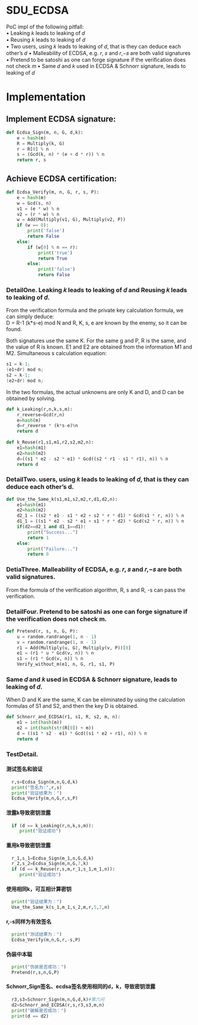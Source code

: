 # SDU_ECDSA

PoC impl of the following pitfall:  
• Leaking 𝑘 leads to leaking of 𝑑   
• Reusing 𝑘 leads to leaking of 𝑑  
• Two users, using 𝑘 leads to leaking of 𝑑, that is they can deduce each other’s 𝑑 • Malleability of ECDSA, e.g. 𝑟, 𝑠 and 𝑟,−𝑠 are both valid 
signatures  
• Pretend to be satoshi as one can forge signature if the verification does not check 𝑚 • Same 𝑑 and 𝑘 used in ECDSA & Schnorr signature, leads to 
leaking of 𝑑  

# Implementation
## Implement ECDSA signature:   
```python
def Ecdsa_Sign(m, n, G, d,k):
    e = hash(m)
    R = Multiply(k, G)
    r = R[0] % n
    s = (Gcd(k, n) * (e + d * r)) % n
    return r, s
```
## Achieve ECDSA certification:
```python
def Ecdsa_Verify(m, n, G, r, s, P):
    e = hash(m)
    w = Gcd(s, n)
    v1 = (e * w) % n
    v2 = (r * w) % n
    w = Add(Multiply(v1, G), Multiply(v2, P))
    if (w == 0):
        print('false')
        return False
    else:
        if (w[0] % n == r):
            print('true')
            return True
        else:
            print('false')
            return False
```

### DetailOne. Leaking 𝑘 leads to leaking of 𝑑 and Reusing 𝑘 leads to leaking of 𝑑.  
From the verification formula and the private key calculation formula, we can simply deduce:  
D = R-1 (k*s-e) mod N and R, K, s, e are known by the enemy, so it can be found.  

Both signatures use the same K. For the same g and P, R is the same, and the value of R is known. E1 and E2 are obtained from the information M1 and M2.
Simultaneous s calculation equation:
```c
s1 = k-1;  
(e1+dr) mod n;
s2 = k-1;
(e2+dr) mod n;
```
In the two formulas, the actual unknowns are only K and D, and D can be obtained by solving.  

```python
def k_Leaking(r,n,k,s,m):
    r_reverse=Gcd(r,n)
    e=hash(m)
    d=r_reverse * (k*s-e)%n
    return d
    
def k_Reuse(r1,s1,m1,r2,s2,m2,n):
    e1=hash(m1)
    e2=hash(m2)
    d=((s1 * e2 - s2 * e1) * Gcd((s2 * r1 - s1 * r1), n)) % n
    return d
```
### DetailTwo. users, using 𝑘 leads to leaking of 𝑑, that is they can deduce each other’s d.
```python
def Use_the_Same_k(s1,m1,s2,m2,r,d1,d2,n):
    e1=hash(m1)
    e2=hash(m2)
    d2_1 = ((s2 * e1 - s1 * e2 + s2 * r * d1) * Gcd(s1 * r, n)) % n
    d1_1 = ((s1 * e2 - s2 * e1 + s1 * r * d2) * Gcd(s2 * r, n)) % n
    if(d2==d2_1 and d1_1==d1):
        print("Success...")
        return 1
    else:
        print("Failure...")
        return 0
```
### DetiaThree. Malleability of ECDSA, e.g. 𝑟, 𝑠 and 𝑟,−𝑠 are both valid signatures.
From the formula of the verification algorithm, R, s and R, -s can pass the verification.
### DetailFour. Pretend to be satoshi as one can forge signature if the verification does not check m.
```python
def Pretend(r, s, n, G, P):
    u = random.randrange(1, n - 1)
    v = random.randrange(1, n - 1)
    r1 = Add(Multiply(u, G), Multiply(v, P))[0]
    e1 = (r1 * u * Gcd(v, n)) % n
    s1 = (r1 * Gcd(v, n)) % n
    Verify_without_m(e1, n, G, r1, s1, P)
```
### Same 𝑑 and 𝑘 used in ECDSA & Schnorr signature, leads to leaking of 𝑑.
When D and K are the same, K can be eliminated by using the calculation formulas of S1 and S2, and then the key D is obtained.  
```python
def Schnorr_and_ECDSA(r1, s1, R, s2, m, n):
    e1 = int(hash(m))
    e2 = int(hash(str(R[0]) + m))
    d = ((s1 * s2 - e1) * Gcd((s1 * e2 + r1), n)) % n
    return d
```

### TestDetail.

#### 测试签名和验证
```python
  r,s=Ecdsa_Sign(m,n,G,d,k)
  print("签名为:",r,s)
  print("验证结果为：")
  Ecdsa_Verify(m,n,G,r,s,P)
```
#### 泄露k导致密钥泄露
```python
  if (d == k_Leaking(r,n,k,s,m)):
     print("验证成功")
```
#### 重用k导致密钥泄露
```python
  r_1,s_1=Ecdsa_Sign(m_1,n,G,d,k)
  r_2,s_2=Ecdsa_Sign(m,n,G,7,k)
  if (d == k_Reuse(r,s,m,r_1,s_1,m_1,n)):
     print("验证成功")
```
#### 使用相同k，可互相计算密钥
```python
  print("验证结果为：")
  Use_the_Same_k(s_1,m_1,s_2,m,r,5,7,n)
```
#### r,-s同样为有效签名
```python
  print("测试结果为：")
  Ecdsa_Verify(m,n,G,r,-s,P)
```
#### 伪装中本聪
```python
  print("伪装是否成功：")
  Pretend(r,s,n,G,P)
```
#### Schnorr_Sign签名、ecdsa签名使用相同的d，k，导致密钥泄露
```python
  r3,s3=Schnorr_Sign(m,n,G,d,k)#第六问
  d2=Schnorr_and_ECDSA(r,s,r3,s3,m,n)
  print("破解是否成功：")
  print(d == d2)
```
